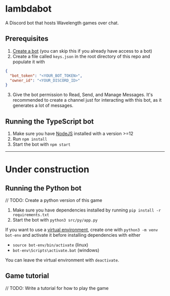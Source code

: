 # lambdabot
A Discord bot that hosts Wavelength games over chat.

## Prerequisites
1. [Create a bot](https://discordjs.guide/preparations/setting-up-a-bot-application.html#creating-your-bot) (you can skip this if you already have access to a bot)
1. Create a file called `keys.json` in the root directory of this repo and populate it with
```JSON
{
  "bot_token": "<YOUR_BOT_TOKEN>",
  "owner_id": "<YOUR_DISCORD_ID>"
}
```
3. Give the bot permission to Read, Send, and Manage Messages. It's recommended to create a channel just for interacting with this bot, as it generates a lot of messages.

## Running the TypeScript bot

1. Make sure you have [NodeJS](https://nodejs.org/en/) installed with a version >=12
2. Run `npm install`
3. Start the bot with `npm start`

***
# Under construction

## Running the Python bot
// TODO: Create a python version of this game
1. Make sure you have dependencies installed by running `pip install -r requirements.txt`
1. Start the bot with `python3 src/py/app.py`

If you want to use a [virtual environment](https://docs.python.org/3/tutorial/venv.html), create one with `python3 -m venv bot-env` and activate it before installing dependencies with either
* `source bot-env/bin/activate` (linux)
* `bot-env\Scripts\activate.bat` (windows)

You can leave the virtual environment with `deactivate`.
## Game tutorial
// TODO: Write a tutorial for how to play the game

